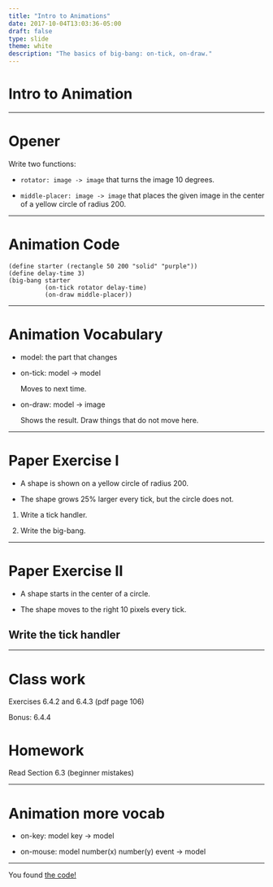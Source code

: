 ```yaml
---
title: "Intro to Animations"
date: 2017-10-04T13:03:36-05:00
draft: false
type: slide
theme: white
description: "The basics of big-bang: on-tick, on-draw."
---
```


# Intro to Animation

---

# Opener

Write two functions:

* `rotator: image -> image` that turns the image 10 degrees.

* `middle-placer: image -> image` that places the given
image in the center of a yellow circle of radius 200.

---

# Animation Code

```racket
(define starter (rectangle 50 200 "solid" "purple"))
(define delay-time 3)
(big-bang starter
          (on-tick rotator delay-time)
          (on-draw middle-placer))
```

---

# Animation Vocabulary

* model: the part that changes

* on-tick: model -> model

  Moves to next time.

* on-draw: model -> image

  Shows the result. Draw things that do not move here.

--- 

# Paper Exercise I

* A shape is shown on a yellow circle of radius 200. 

* The shape grows 25% larger every tick, but the circle does not.

1. Write a tick handler.

2. Write the big-bang.

---

# Paper Exercise II

* A shape starts in the center of a circle.

* The shape moves to the right 10 pixels every tick.

## Write the tick handler

---

# Class work

Exercises 6.4.2 and 6.4.3 (pdf page 106)

Bonus: 6.4.4

# Homework

Read Section 6.3 (beginner mistakes)

---

# Animation more vocab

* on-key: model key -> model

* on-mouse: model number(x) number(y) event -> model

---

You found [the code!](animation-day1.rkt)
